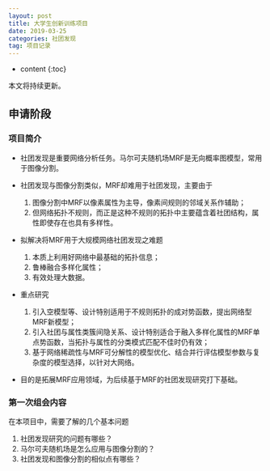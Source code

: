 ```yaml
---
layout: post
title: 大学生创新训练项目
date: 2019-03-25
categories: 社团发现
tag: 项目记录
---
```


* content
{:toc}

本文将持续更新。

## 申请阶段

### 项目简介

- 社团发现是重要网络分析任务。马尔可夫随机场MRF是无向概率图模型，常用于图像分割。

- 社团发现与图像分割类似，MRF却难用于社团发现，主要由于
    1. 图像分割中MRF以像素属性为主导，像素间规则的邻域关系作辅助；
    2. 但网络拓扑不规则，而正是这种不规则的拓扑中主要蕴含着社团结构，属性即使存在也具有多样性。

- 拟解决将MRF用于大规模网络社团发现之难题
    1. 本质上利用好网络中最基础的拓扑信息；
    2. 鲁棒融合多样化属性；
    3. 有效处理大数据。

- 重点研究
    1. 引入空模型等、设计特别适用于不规则拓扑的成对势函数，提出网络型MRF新模型；
    2. 引入社团与属性类簇间隐关系、设计特别适合于融入多样化属性的MRF单点势函数，当拓扑与属性的分类模式匹配不佳时仍有效；
    3. 基于网络稀疏性与MRF可分解性的模型优化、结合并行评估模型参数与复杂度的模型选择，以针对大网络。

- 目的是拓展MRF应用领域，为后续基于MRF的社团发现研究打下基础。

### 第一次组会内容

在本项目中，需要了解的几个基本问题

1. 社团发现研究的问题有哪些？
2. 马尔可夫随机场是怎么应用与图像分割的？
3. 社团发现和图像分割的相似点有哪些？